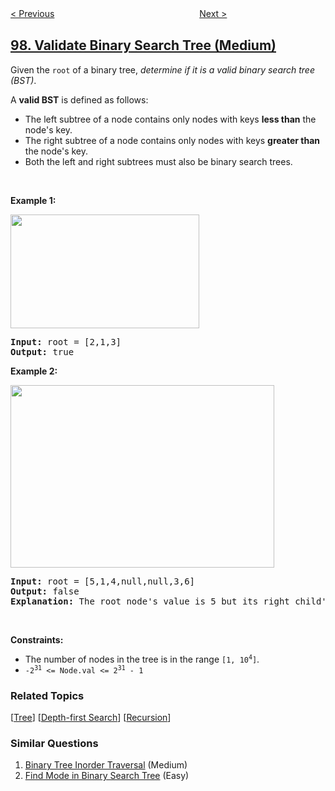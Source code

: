 <!--|This file generated by command(leetcode description); DO NOT EDIT.    |-->
<!--+----------------------------------------------------------------------+-->
<!--|@author    openset <openset.wang@gmail.com>                           |-->
<!--|@link      https://github.com/openset                                 |-->
<!--|@home      https://github.com/openset/leetcode                        |-->
<!--+----------------------------------------------------------------------+-->

[< Previous](../interleaving-string "Interleaving String")
　　　　　　　　　　　　　　　　
[Next >](../recover-binary-search-tree "Recover Binary Search Tree")

## [98. Validate Binary Search Tree (Medium)](https://leetcode.com/problems/validate-binary-search-tree "验证二叉搜索树")

<p>Given the <code>root</code> of a binary tree, <em>determine if it is a valid binary search tree (BST)</em>.</p>

<p>A <strong>valid BST</strong> is defined as follows:</p>

<ul>
	<li>The left subtree of a node contains only nodes with keys <strong>less than</strong> the node&#39;s key.</li>
	<li>The right subtree of a node contains only nodes with keys <strong>greater than</strong> the node&#39;s key.</li>
	<li>Both the left and right subtrees must also be binary search trees.</li>
</ul>

<p>&nbsp;</p>
<p><strong>Example 1:</strong></p>
<img alt="" src="https://assets.leetcode.com/uploads/2020/12/01/tree1.jpg" style="width: 302px; height: 182px;" />
<pre>
<strong>Input:</strong> root = [2,1,3]
<strong>Output:</strong> true
</pre>

<p><strong>Example 2:</strong></p>
<img alt="" src="https://assets.leetcode.com/uploads/2020/12/01/tree2.jpg" style="width: 422px; height: 292px;" />
<pre>
<strong>Input:</strong> root = [5,1,4,null,null,3,6]
<strong>Output:</strong> false
<strong>Explanation:</strong> The root node&#39;s value is 5 but its right child&#39;s value is 4.
</pre>

<p>&nbsp;</p>
<p><strong>Constraints:</strong></p>

<ul>
	<li>The number of nodes in the tree is in the range <code>[1, 10<sup>4</sup>]</code>.</li>
	<li><code>-2<sup>31</sup> &lt;= Node.val &lt;= 2<sup>31</sup> - 1</code></li>
</ul>

### Related Topics
  [[Tree](../../tag/tree/README.md)]
  [[Depth-first Search](../../tag/depth-first-search/README.md)]
  [[Recursion](../../tag/recursion/README.md)]

### Similar Questions
  1. [Binary Tree Inorder Traversal](../binary-tree-inorder-traversal) (Medium)
  1. [Find Mode in Binary Search Tree](../find-mode-in-binary-search-tree) (Easy)
